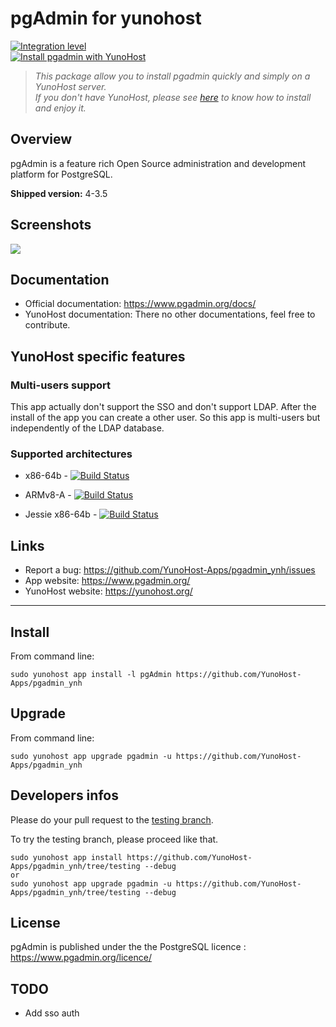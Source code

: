pgAdmin for yunohost
====================

[![Integration level](https://dash.yunohost.org/integration/pgadmin.svg)](https://ci-apps.yunohost.org/ci/apps/pgadmin%20%28Community%29/lastBuild/consoleFull)  
[![Install pgadmin with YunoHost](https://install-app.yunohost.org/install-with-yunohost.png)](https://install-app.yunohost.org/?app=pgadmin)

> *This package allow you to install pgadmin quickly and simply on a YunoHost server.  
If you don't have YunoHost, please see [here](https://yunohost.org/#/install) to know how to install and enjoy it.*

Overview
--------

pgAdmin is a feature rich Open Source administration and development platform for PostgreSQL.

**Shipped version:** 4-3.5

Screenshots
-----------

![](https://www.pgadmin.org/static/img/screenshots/pgadmin4-welcome.png)

Documentation
-------------

 * Official documentation: https://www.pgadmin.org/docs/
 * YunoHost documentation: There no other documentations, feel free to contribute.

YunoHost specific features
--------------------------

### Multi-users support

This app actually don't support the SSO and don't support LDAP. After the install of the app you can create a other user. So this app is multi-users but independently of the LDAP database.

### Supported architectures

* x86-64b - [![Build Status](https://ci-apps.yunohost.org/ci/logs/pgadmin%20(Community).svg)](https://ci-apps.yunohost.org/ci/apps/pgadmin/)

* ARMv8-A - [![Build Status](https://ci-apps-arm.yunohost.org/ci/logs/pgadmin%20(Community).svg)](https://ci-apps-arm.yunohost.org/ci/apps/pgadmin/)
* Jessie x86-64b - [![Build Status](https://ci-stretch.nohost.me/jenkins/job/pgadmin%20(Community).svg)](https://ci-stretch.nohost.me/jenkins/job/pgadmin/)


<!--Limitations
-----------

* Any known limitations.-->

<!--Additional informations
-----------------------

* Other informations you would add about this application-->

Links
-----

 * Report a bug: https://github.com/YunoHost-Apps/pgadmin_ynh/issues
 * App website: https://www.pgadmin.org/
 * YunoHost website: https://yunohost.org/

---

Install
-------

From command line:

`sudo yunohost app install -l pgAdmin https://github.com/YunoHost-Apps/pgadmin_ynh`

Upgrade
-------

From command line:

`sudo yunohost app upgrade pgadmin -u https://github.com/YunoHost-Apps/pgadmin_ynh`

Developers infos
----------------

Please do your pull request to the [testing branch](https://github.com/YunoHost-Apps/pgadmin_ynh/tree/testing).

To try the testing branch, please proceed like that.
```
sudo yunohost app install https://github.com/YunoHost-Apps/pgadmin_ynh/tree/testing --debug
or
sudo yunohost app upgrade pgadmin -u https://github.com/YunoHost-Apps/pgadmin_ynh/tree/testing --debug
```

License
-------

pgAdmin is published under the  the PostgreSQL licence : https://www.pgadmin.org/licence/

TODO
----

- Add sso auth
